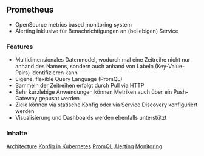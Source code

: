 ## Prometheus

- OpenSource metrics based monitoring system
- Alerting inklusive für Benachrichtigungen an (beliebigen) Service

### Features

- Multidimensionales Datenmodel, wodurch mal eine Zeitreihe nicht nur anhand des Namens, sondern auch anhand von Labeln (Key-Value-Pairs) identifizieren kann
- Eigene, flexible Query Language (PromQL)
- Sammeln der Zeitreihen erfolgt durch Pull via HTTP
- Sehr kurzlebige Anwendungen können Metriken auch über ein Push-Gateway gepusht werden
- Ziele können via statische Konfig oder via Service Discovery konfiguriert werden
- Visualisierung und Dashboards werden ebenfalls unterstützt

### Inhalte

[Architecture](architecture.html)
[Konfig in Kubernetes](kubernetes-config.html)
[PromQL](promql.html)
[Alerting](alerting.html)
[Monitoring](monitoring.html)
